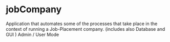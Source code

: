 # jobCompany
Application that automates some of the processes that take place in the context of running a Job-Placement company.
(includes also Database and GUI ) 
Admin / User Mode
